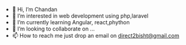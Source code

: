 - 👋 Hi, I’m Chandan
- 👀 I’m interested in web development using php,laravel
- 🌱 I’m currently learning Angular, react,phython
- 💞️ I’m looking to collaborate on ...
- 📫 How to reach me just drop an email on direct2bisht@gmail.com

<!---
chandanb007/chandanb007 is a ✨ special ✨ repository because its `README.md` (this file) appears on your GitHub profile.
You can click the Preview link to take a look at your changes.
--->
